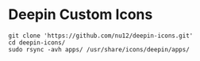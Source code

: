 # Deepin Custom Icons

```shell
git clone 'https://github.com/nu12/deepin-icons.git'
cd deepin-icons/
sudo rsync -avh apps/ /usr/share/icons/deepin/apps/
```